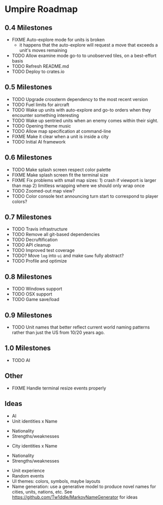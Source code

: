 # Umpire Roadmap

## 0.4 Milestones
* FIXME Auto-explore mode for units is broken
  - it happens that the auto-explore will request a move that exceeds a unit's moves remaining
* TODO Allow examine mode go-to to unobserved tiles, on a best-effort basis
* TODO Refresh README.md
* TODO Deploy to crates.io

## 0.5 Milestones
* TODO Upgrade crossterm dependency to the most recent version
* TODO Fuel limits for aircraft
* TODO Wake up units with auto-explore and go-to orders when they encounter something interesting
* TODO Wake up sentried units when an enemy comes within their sight.
* TODO Opening theme music
* TODO Allow map specification at command-line
* FIXME Make it clear when a unit is inside a city
* TODO Initial AI framework

## 0.6 Milestones
* TODO Make splash screen respect color palette
* FIXME Make splash screen fit the terminal size
* FIXME Fix problems with small map sizes: 1) crash if viewport is larger than map 2) limitless wrapping where we should only wrap once
* TODO Zoomed-out map view?
* TODO Color console text announcing turn start to correspond to player colors?

## 0.7 Milestones
* TODO Travis infrastructure
* TODO Remove all git-based dependencies
* TODO Decruftification
* TODO API cleanup
* TODO Improved test coverage
* TODO? Move `log` into `ui` and make `Game` fully abstract?
* TODO Profile and optimize

## 0.8 Milestones
* TODO Windows support
* TODO OSX support
* TODO Game save/load

## 0.9 Milestones
* TODO Unit names that better reflect current world naming patterns rather than just the US from 10/20 years ago.

## 1.0 Milestones
* TODO AI

## Other

* FIXME Handle terminal resize events properly


## Ideas
* AI
* Unit identities
 x Name
 - Nationality
 - Strengths/weaknesses
* City identities
 x Name
 - Nationality
 - Strengths/weaknesses
* Unit experience
* Random events
* UI themes: colors, symbols, maybe layouts
* Name generation: use a generative model to produce novel names for
  cities, units, nations, etc. See https://github.com/Tw1ddle/MarkovNameGenerator for ideas
